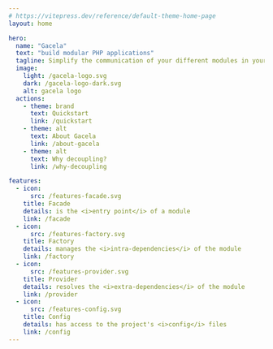 ```yaml
---
# https://vitepress.dev/reference/default-theme-home-page
layout: home

hero:
  name: "Gacela"
  text: "build modular PHP applications"
  tagline: Simplify the communication of your different modules in your application
  image:
    light: /gacela-logo.svg
    dark: /gacela-logo-dark.svg
    alt: gacela logo
  actions:
    - theme: brand
      text: Quickstart
      link: /quickstart
    - theme: alt
      text: About Gacela
      link: /about-gacela
    - theme: alt
      text: Why decoupling?
      link: /why-decoupling

features:
  - icon:
      src: /features-facade.svg
    title: Facade
    details: is the <i>entry point</i> of a module
    link: /facade
  - icon:
      src: /features-factory.svg
    title: Factory
    details: manages the <i>intra-dependencies</i> of the module
    link: /factory
  - icon:
      src: /features-provider.svg
    title: Provider
    details: resolves the <i>extra-dependencies</i> of the module
    link: /provider
  - icon:
      src: /features-config.svg
    title: Config
    details: has access to the project's <i>config</i> files
    link: /config
---
```


